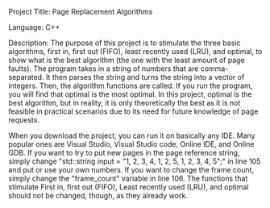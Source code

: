 Project Title: Page Replacement Algorithms

Language: C++

Description: The purpose of this project is to stimulate the three basic algorithms, first in, first out (FIFO), least recently used (LRU), and optimal, to show what is the best algorithm (the one with the least amount of page faults). The program takes in a string of numbers that are comma-separated. It then parses the string and turns the string into a vector of integers. Then, the algorithm functions are called. If you run the program, you will find that optimal is the most optimal. In this project, optimal is the best algorithm, but in reality, it is only theoretically the best as it is not feasible in practical scenarios due to its need for future knowledge of page requests.

When you download the project, you can run it on basically any IDE. Many popular ones are Visual Studio, Visual Studio code, Online IDE, and Online GDB.
If you want to try to put new pages in the page reference string, simply change "std::string input = "1, 2, 3, 4, 1, 2, 5, 1, 2, 3, 4, 5";" in line 105 and put or use your own numbers. If you want to change the frame count, simply change the "frame_count" variable in line 106. The functions that stimulate First in, first out (FIFO), Least recently used (LRU), and optimal should not be changed, though, as they already work.
